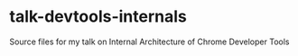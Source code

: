 talk-devtools-internals
=======================

Source files for my talk on Internal Architecture of Chrome Developer Tools
